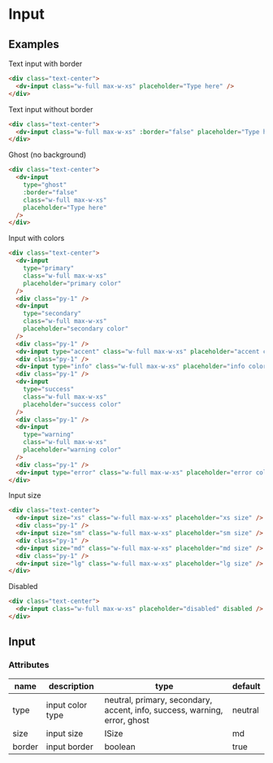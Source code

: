 # Input

## Examples

Text input with border

```html :::demo
<div class="text-center">
  <dv-input class="w-full max-w-xs" placeholder="Type here" />
</div>
```

Text input without border

```html :::demo
<div class="text-center">
  <dv-input class="w-full max-w-xs" :border="false" placeholder="Type here" />
</div>
```

Ghost (no background)

```html :::demo
<div class="text-center">
  <dv-input
    type="ghost"
    :border="false"
    class="w-full max-w-xs"
    placeholder="Type here"
  />
</div>
```

Input with colors

```html :::demo
<div class="text-center">
  <dv-input
    type="primary"
    class="w-full max-w-xs"
    placeholder="primary color"
  />
  <div class="py-1" />
  <dv-input
    type="secondary"
    class="w-full max-w-xs"
    placeholder="secondary color"
  />
  <div class="py-1" />
  <dv-input type="accent" class="w-full max-w-xs" placeholder="accent color" />
  <div class="py-1" />
  <dv-input type="info" class="w-full max-w-xs" placeholder="info color" />
  <div class="py-1" />
  <dv-input
    type="success"
    class="w-full max-w-xs"
    placeholder="success color"
  />
  <div class="py-1" />
  <dv-input
    type="warning"
    class="w-full max-w-xs"
    placeholder="warning color"
  />
  <div class="py-1" />
  <dv-input type="error" class="w-full max-w-xs" placeholder="error color" />
</div>
```

Input size

```html :::demo
<div class="text-center">
  <dv-input size="xs" class="w-full max-w-xs" placeholder="xs size" />
  <div class="py-1" />
  <dv-input size="sm" class="w-full max-w-xs" placeholder="sm size" />
  <div class="py-1" />
  <dv-input size="md" class="w-full max-w-xs" placeholder="md size" />
  <div class="py-1" />
  <dv-input size="lg" class="w-full max-w-xs" placeholder="lg size" />
</div>
```

Disabled

```html :::demo
<div class="text-center">
  <dv-input class="w-full max-w-xs" placeholder="disabled" disabled />
</div>
```

## Input

### Attributes

| name   | description      | type                                                                      | default |
| ------ | ---------------- | ------------------------------------------------------------------------- | ------- |
| type   | input color type | neutral, primary, secondary, accent, info, success, warning, error, ghost | neutral |
| size   | input size       | ISize                                                                     | md      |
| border | input border     | boolean                                                                   | true    |
